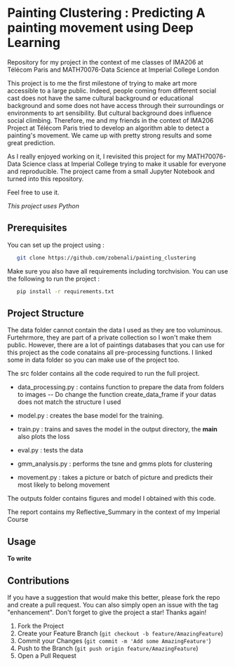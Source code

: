 #  Painting Clustering : Predicting A painting movement using Deep Learning

Repository for my project in the context of me classes of IMA206 at Télécom Paris and MATH70076-Data Science at Imperial College London

This project is to me the first milestone of trying to make art more accessible to a large public. Indeed, people coming from different social cast does not have the same cultural background or educational background and some does not have access through their surroundings or environments to art sensibility. But cultural background does influence social climbing. Therefore, me and my friends in the context of IMA206 Project at Télécom Paris tried to develop an algorithm able to detect a painting's movement. We came up with pretty strong results and some great prediction.

As I really enjoyed working on it, I revisited this project for my MATH70076- Data Science class at Imperial College trying to make it usable for everyone and reproducible. The project came from a small Jupyter Notebook and turned into this repository. 

Feel free to use it.

_This project uses Python_

## Prerequisites
You can set up the project using : 

```sh
   git clone https://github.com/zobenali/painting_clustering
```

Make sure you also have all requirements including torchvision. You can use the following to run the project : 

```sh
   pip install -r requirements.txt
```
## Project Structure

The data folder cannot contain the data I used as they are too voluminous. Furtehrmore, they are part of a private collection so I won't make them public. However, there are a lot of paintings databases that you can use for this project as the code conatains all pre-processing functions. I linked some in data folder so you can make use of the project too.

The src folder contains all the code required to run the full project.

 - data_processing.py  : contains function to prepare the data from folders to images -- Do change the function create_data_frame if your datas does not match the structure I used

 - model.py : creates the base model for the training. 
 - train.py : trains and saves the model in the output directory, the __main__ also plots the loss 
 - eval.py : tests the data
 - gmm_analysis.py : performs the tsne and gmms plots for clustering
 - movement.py : takes a picture or batch of picture and predicts their most likely to belong movement

 The outputs folder contains figures and model I obtained with this code.

 The report contains my Reflective_Summary in the context of my Imperial Course

## Usage 
**To write**



## Contributions
If you have a suggestion that would make this better, please fork the repo and create a pull request. You can also simply open an issue with the tag "enhancement".
Don't forget to give the project a star! Thanks again!

1. Fork the Project
2. Create your Feature Branch (`git checkout -b feature/AmazingFeature`)
3. Commit your Changes (`git commit -m 'Add some AmazingFeature'`)
4. Push to the Branch (`git push origin feature/AmazingFeature`)
5. Open a Pull Request



